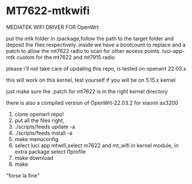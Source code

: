 # MT7622-mtkwifi

MEDIATEK WIFI DRIVER FOR OpenWrt


put the mtk folder in /package,follow the path to the target folder and deposit the files respectively. inside we have a bootcount to replace and a patch to allow the mt7622 radio to scan for other access points.
luci-app-mtk custom for the mt7622 and mt7915 radio


please i'll not take care of updating this repo, is tested on openwrt 22.03.x

this will work on this kernel, test yourself if you will be on 5.15.x kernel

just make sure the .patch for mt7622 is in the right kernel directory

there is also a compiled version of OpenWrt-22.03.2 for xiaomi ax3200

1) clone openwrt repo!
2) put all the files right,
3) ./scripts/feeds update -a
4) ./scripts/feeds install -a
5) make menuconfig
6) select luci app mtwifi,select m7622 and mt_wifi in kernel module, in extra package select l1profile
7) make download
8) make

"forse la fine"
